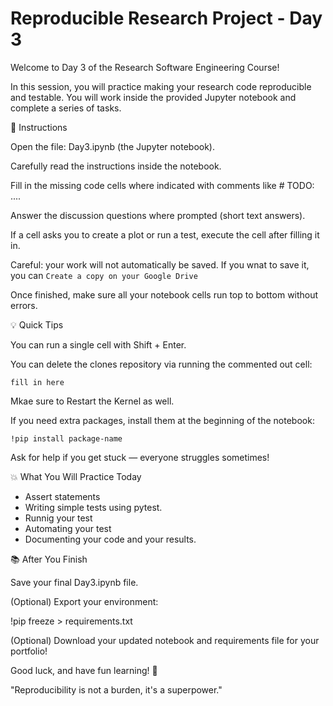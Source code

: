 # Reproducible Research Project - Day 3

Welcome to Day 3 of the Research Software Engineering Course!

In this session, you will practice making your research code reproducible and testable.
You will work inside the provided Jupyter notebook and complete a series of tasks.

🔹 Instructions

Open the file: Day3.ipynb (the Jupyter notebook).

Carefully read the instructions inside the notebook.

Fill in the missing code cells where indicated with comments like # TODO: ....

Answer the discussion questions where prompted (short text answers).

If a cell asks you to create a plot or run a test, execute the cell after filling it in.

Careful: your work will not automatically be saved. If you wnat to save it, you can `Create a copy on your Google Drive`

Once finished, make sure all your notebook cells run top to bottom without errors.

💡 Quick Tips

You can run a single cell with Shift + Enter.

You can delete the clones repository via running the commented out cell:

`fill in here`

Mkae sure to Restart the Kernel as well.

If you need extra packages, install them at the beginning of the notebook:

`!pip install package-name`

Ask for help if you get stuck — everyone struggles sometimes!

💥 What You Will Practice Today

- Assert statements
- Writing simple tests using pytest.
- Runnig your test
- Automating your test
- Documenting your code and your results.

📚 After You Finish

Save your final Day3.ipynb file.

(Optional) Export your environment:

!pip freeze > requirements.txt

(Optional) Download your updated notebook and requirements file for your portfolio!

Good luck, and have fun learning! 🚀

"Reproducibility is not a burden, it's a superpower."